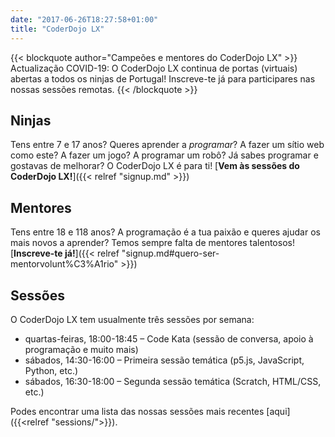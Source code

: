 ```yaml
---
date: "2017-06-26T18:27:58+01:00"
title: "CoderDojo LX"
---
```


{{< blockquote author="Campeões e mentores do CoderDojo LX" >}}
Actualização COVID-19: O CoderDojo LX continua de portas (virtuais) abertas a todos os ninjas de Portugal! Inscreve-te já para participares nas nossas sessões remotas.
{{< /blockquote >}}

## Ninjas

Tens entre 7 e 17 anos? Queres aprender a *programar*? A fazer um sítio web como este? A fazer um jogo? A programar um robô?
Já sabes programar e gostavas de melhorar? O CoderDojo LX é para ti! [**Vem às sessões do CoderDojo LX!**]({{< relref "signup.md" >}})

## Mentores

Tens entre 18 e 118 anos? A programação é a tua paixão e queres ajudar os mais novos a aprender? Temos sempre falta de mentores talentosos! [**Inscreve-te já!**]({{< relref "signup.md#quero-ser-mentorvolunt%C3%A1rio" >}})

## Sessões

O CoderDojo LX tem usualmente três sessões por semana:
* quartas-feiras, 18:00-18:45 – Code Kata (sessão de conversa, apoio à programação e muito mais)
* sábados, 14:30-16:00 – Primeira sessão temática (p5.js, JavaScript, Python, etc.)
* sábados, 16:30-18:00 – Segunda sessão temática (Scratch, HTML/CSS, etc.)

Podes encontrar uma lista das nossas sessões mais recentes [aqui]({{<relref "sessions/">}}).
<!---
Traz um computador portátil (e uma extensão, não vá o diabo tecê-las). Se tiveres um robot Lego, podes trazê-lo também. Ah! e traz um dos teus encarregados de educação, para ele poder também aprender umas coisas :-). (Se tiveres pelo menos 16 anos, podes deixá-lo ficar em casa, desde que tenhas autorização para vir, claro.)

Estamos (quase*) todos os sábados, entre as 15:00 e as 18:00, no IADE – Universidade Europeia. O espaço é óptimo e está bem perto do centro de Lisboa.

É muito importante chegares a horas às sessões especiais, incluindo a tua primeira sessão. A tua primeira sessão, aliás, deve ser preparada com algum cuidado. Segue estas instruções!

Se vieres para desenvolver os teus próprios projectos, então podes chegar quando quiseres: há tempo suficiente para fazer coisas interessantes mesmo que um dia só consigas chegar a meio da sessão!
* Ocasionalmente, em ocasiões de férias ou quando temos sessões especiais noutros locais, as sessões regulares ao sábado não se realizam.
  
-->